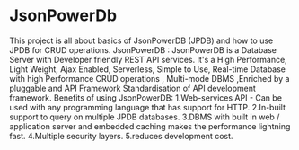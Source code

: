 # JsonPowerDb
This project is all about basics of JsonPowerDB (JPDB) and how to use JPDB for CRUD operations.
JsonPowerDB :
JsonPowerDB is a Database Server with Developer friendly REST API services. It's a High Performance, Light Weight, Ajax Enabled, Serverless, Simple to Use, Real-time Database with high Performance CRUD operations , Multi-mode DBMS ,Enriched by a pluggable and API Framework Standardisation of API development framework.
Benefits of using JsonPowerDB:
1.Web-services API - Can be used with any programming language that has support for HTTP.
2.In-built support to query on multiple JPDB databases.
3.DBMS with built in web / application server and embedded caching makes the performance lightning fast.
4.Multiple security layers.
5.reduces development cost.
